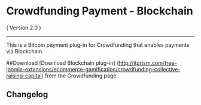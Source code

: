 Crowdfunding Payment - Blockchain
==========================
( Version 2.0 )
- - -

This is a Bitcoin payment plug-in for Crowdfunding that enables payments via Blockchain.

##Download
[Download Blockchain plug-in] (http://itprism.com/free-joomla-extensions/ecommerce-gamification/crowdfunding-collective-raising-capital) from the Crowdfunding page.

Changelog
---------
